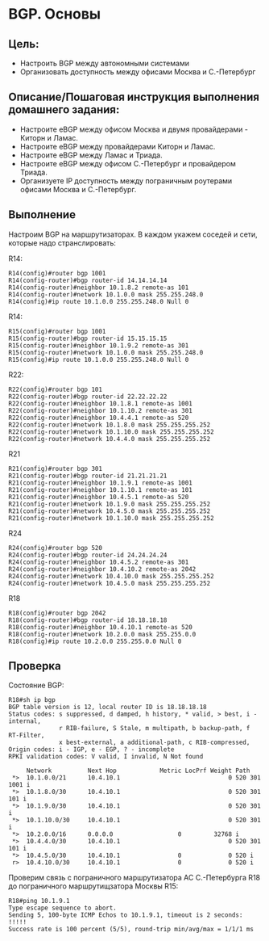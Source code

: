 # BGP. Основы

## Цель:
- Настроить BGP между автономными системами
- Организовать доступность между офисами Москва и С.-Петербург


## Описание/Пошаговая инструкция выполнения домашнего задания:

- Настроите eBGP между офисом Москва и двумя провайдерами - Киторн и Ламас.
- Настроите eBGP между провайдерами Киторн и Ламас.
- Настроите eBGP между Ламас и Триада.
- Настроите eBGP между офисом С.-Петербург и провайдером Триада.
- Организуете IP доступность между пограничным роутерами офисами Москва и С.-Петербург.

## Выполнение

Настроим BGP на маршрутизаторах. В каждом укажем соседей и сети, которые надо странслировать:

R14:
```
R14(config)#router bgp 1001
R14(config-router)#bgp router-id 14.14.14.14
R14(config-router)#neighbor 10.1.8.2 remote-as 101
R14(config-router)#network 10.1.0.0 mask 255.255.248.0
R14(config)#ip route 10.1.0.0 255.255.248.0 Null 0
```
R14:
```
R15(config)#router bgp 1001
R15(config-router)#bgp router-id 15.15.15.15
R15(config-router)#neighbor 10.1.9.2 remote-as 301
R15(config-router)#network 10.1.0.0 mask 255.255.248.0
R15(config)#ip route 10.1.0.0 255.255.248.0 Null 0
```
R22:
```
R22(config)#router bgp 101
R22(config-router)#bgp router-id 22.22.22.22
R22(config-router)#neighbor 10.1.8.1 remote-as 1001
R22(config-router)#neighbor 10.1.10.2 remote-as 301
R22(config-router)#neighbor 10.4.4.1 remote-as 520
R22(config-router)#network 10.1.8.0 mask 255.255.255.252
R22(config-router)#network 10.1.10.0 mask 255.255.255.252
R22(config-router)#network 10.4.4.0 mask 255.255.255.252
```

R21
```
R21(config)#router bgp 301
R21(config-router)#bgp router-id 21.21.21.21
R21(config-router)#neighbor 10.1.9.1 remote-as 1001
R21(config-router)#neighbor 10.1.10.1 remote-as 101
R21(config-router)#neighbor 10.4.5.1 remote-as 520
R21(config-router)#network 10.1.9.0 mask 255.255.255.252
R21(config-router)#network 10.4.5.0 mask 255.255.255.252
R21(config-router)#network 10.1.10.0 mask 255.255.255.252
```

R24
```
R24(config)#router bgp 520
R24(config-router)#bgp router-id 24.24.24.24
R24(config-router)#neighbor 10.4.5.2 remote-as 301
R24(config-router)#neighbor 10.4.10.2 remote-as 2042
R24(config-router)#network 10.4.10.0 mask 255.255.255.252
R24(config-router)#network 10.4.5.0 mask 255.255.255.252
```

R18
```
R18(config)#router bgp 2042
R18(config-router)#bgp router-id 18.18.18.18
R18(config-router)#neighbor 10.4.10.1 remote-as 520
R18(config-router)#network 10.2.0.0 mask 255.255.0.0
R18(config)#ip route 10.2.0.0 255.255.0.0 Null 0
```




## Проверка
Состояние BGP:
```
R18#sh ip bgp
BGP table version is 12, local router ID is 18.18.18.18
Status codes: s suppressed, d damped, h history, * valid, > best, i - internal,
              r RIB-failure, S Stale, m multipath, b backup-path, f RT-Filter,
              x best-external, a additional-path, c RIB-compressed,
Origin codes: i - IGP, e - EGP, ? - incomplete
RPKI validation codes: V valid, I invalid, N Not found

     Network          Next Hop            Metric LocPrf Weight Path
 *>  10.1.0.0/21      10.4.10.1                              0 520 301 1001 i
 *>  10.1.8.0/30      10.4.10.1                              0 520 301 101 i
 *>  10.1.9.0/30      10.4.10.1                              0 520 301 i
 *>  10.1.10.0/30     10.4.10.1                              0 520 301 i
 *>  10.2.0.0/16      0.0.0.0                  0         32768 i
 *>  10.4.4.0/30      10.4.10.1                              0 520 301 101 i
 *>  10.4.5.0/30      10.4.10.1                0             0 520 i
 r>  10.4.10.0/30     10.4.10.1                0             0 520 i
```

Проверим связь с пограничного маршрутизатора АС С.-Петербурга R18 до пограничного маршрутищзатора Москвы R15:
```
R18#ping 10.1.9.1
Type escape sequence to abort.
Sending 5, 100-byte ICMP Echos to 10.1.9.1, timeout is 2 seconds:
!!!!!
Success rate is 100 percent (5/5), round-trip min/avg/max = 1/1/1 ms
```

